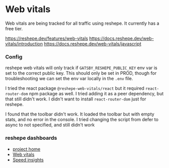 # Web vitals

Web vitals are being tracked for all traffic using reshepe. It currently has a free tier.

https://reshepe.dev/features/web-vitals
https://docs.reshepe.dev/web-vitals/introduction
https://docs.reshepe.dev/web-vitals/javascript

### Config

reshepe web vitals will only track if `GATSBY_RESHEPE_PUBLIC_KEY` env var is set to the correct public key. This should only be set in PROD, though for troubleshooting we can set the env var locally in the `.env` file.

I tried the react package `@reshepe-web-vitals/react` but it required `react-router-dom` npm package as well. I tried adding it as a peer dependency, but that still didn't work. I didn't want to install `react-router-dom` just for reshepe.

I found that the toolbar didn't work. It loaded the toolbar but with empty stats, and no error in the console. I tried changing the script from defer to async to not specified, and still didn't work

### reshepe dashboards

- [project home](https://dashboard.reshepe.dev/projects/39)
- [Web vitals](https://dashboard.reshepe.dev/projects/39/web-vitals)
- [Speed insights](https://dashboard.reshepe.dev/projects/39/speed-insights)
